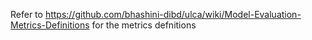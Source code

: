 Refer to https://github.com/bhashini-dibd/ulca/wiki/Model-Evaluation-Metrics-Definitions for the metrics defnitions

